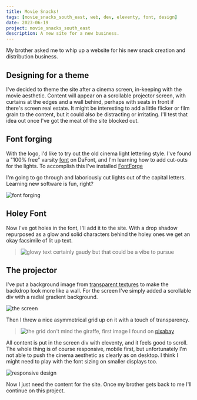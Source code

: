 ```yaml
---
title: Movie Snacks!
tags: [movie_snacks_south_east, web, dev, eleventy, font, design]
date: 2023-06-19
project: movie_snacks_south_east
description: A new site for a new business.
---
```


My brother asked me to whip up a website for his new snack creation and distribution business.

## Designing for a theme

I've decided to theme the site after a cinema screen, in-keeping with the movie aesthetic. Content will appear on a scrollable projector screen, with curtains at the edges and a wall behind, perhaps with seats in front if there's screen real estate. It might be interesting to add a little flicker or film grain to the content, but it could also be distracting or irritating. I'll test that idea out once I've got the meat of the site blocked out.

## Font forging

With the logo, I'd like to try out the old cinema light lettering style. I've found a "100% free" varsity [font](https://www.dafont.com/varsity-team.font) on DaFont, and I'm learning how to add cut-outs for the lights. To accomplish this I've installed [FontForge](https://fontforge.org/)

I'm going to go through and laboriously cut lights out of the capital letters. Learning new software is fun, right?

![font forging](/blog/img/msse/font-creating.png)

## Holey Font

Now I've got holes in the font, I'll add it to the site. With a drop shadow repurposed as a glow and solid characters behind the holey ones we get an okay facsimile of lit up text.

>![glowy text](/blog/img/msse/glowy.png)
>certainly gaudy but that could be a vibe to pursue

## The projector

I've put a background image from [transparent textures](https://www.transparenttextures.com/) to make the backdrop look more like a wall. For the screen I've simply added a scrollable div with a radial gradient background.

![the screen](/blog/img/msse/screen.png)

Then I threw a nice asymmetrical grid up on it with a touch of transparency.

>![the grid](/blog/img/msse/grid.png)
>don't mind the giraffe, first image I found on [pixabay](https://pixabay.com/)

All content is put in the screen div with eleventy, and it feels good to scroll. The whole thing is of course responsive, mobile first, but unfortunately I'm not able to push the cinema aesthetic as clearly as on desktop. I think I might need to play with the font sizing on smaller displays too.

![responsive design](/blog/img/msse/responsive.png)

Now I just need the content for the site. Once my brother gets back to me I'll continue on this project.